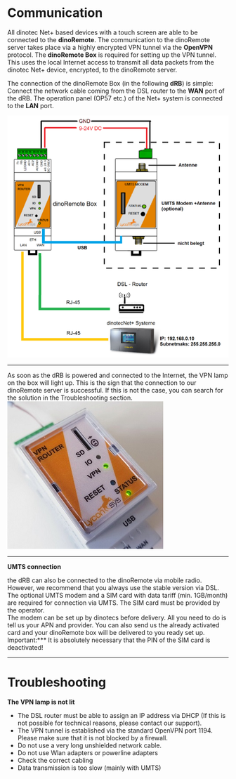 # Communication

All dinotec Net+ based devices with a touch screen are able to be connected to the **dinoRemote**.
The communication to the dinoRemote server takes place via a highly encrypted VPN tunnel via the **OpenVPN** protocol.
The **dinoRemote Box** is required for setting up the VPN tunnel. This uses the local Internet access to transmit all data packets from the dinotec Net+ device, encrypted, to the dinoRemote server.

The connection of the dinoRemote Box (in the following **dRB**) is simple:
Connect the network cable coming from the DSL router to the **WAN** port of the dRB. The operation panel (OP57 etc.) of the Net+ system is connected to the **LAN** port.

![image alt text](assets/cable.png)
  
***

As soon as the dRB is powered and connected to the Internet, the VPN lamp on the box will light up. This is the sign that the connection to our dinoRemote server is successful.
If this is not the case, you can search for the solution in the Troubleshooting section.  
![image alt text](assets/vpn.jpg)  
***

**UMTS connection**

the dRB can also be connected to the dinoRemote via mobile radio. However, we recommend that you always use the stable version via DSL.  
The optional UMTS modem and a SIM card with data tariff (min. 1GB/month) are required for connection via UMTS. The SIM card must be provided by the operator.  
The modem can be set up by dinotecs before delivery. All you need to do is tell us your APN and provider. You can also send us the already activated card and your dinoRemote box will be delivered to you ready set up.  
Important:*** It is absolutely necessary that the PIN of the SIM card is deactivated!


***

# Troubleshooting

**The VPN lamp is not lit**

+ The DSL router must be able to assign an IP address via DHCP (If this is not possible for technical reasons, please contact our support).
+ The VPN tunnel is established via the standard OpenVPN port 1194. Please make sure that it is not blocked by a firewall.
+ Do not use a very long unshielded network cable.
+ Do not use Wlan adapters or powerline adapters
+ Check the correct cabling
+ Data transmission is too slow (mainly with UMTS)
